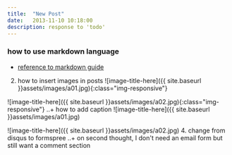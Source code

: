 ```yaml
---
title:  "New Post"
date:   2013-11-10 10:18:00
description: response to 'todo'
---
```


### how to use markdown language
+ [reference to markdown guide](https://github.com/adam-p/markdown-here/wiki/Markdown-Cheatsheet)
2. how to insert images in posts
![image-title-here]({{ site.baseurl }}assets/images/a01.jpg){:class="img-responsive"}

![image-title-here]({{ site.baseurl }}assets/images/a02.jpg){:class="img-responsive"}
..+ how to add caption
![image-title-here]({{ site.baseurl }}assets/images/a01.jpg)

![image-title-here]({{ site.baseurl }}assets/images/a02.jpg)
4. change from disqus to formspree
..+ on second thought, I don't need an email form but still want a comment section